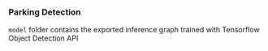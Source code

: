 ### Parking Detection

`model` folder contains the exported inference graph trained with Tensorflow Object Detection API
